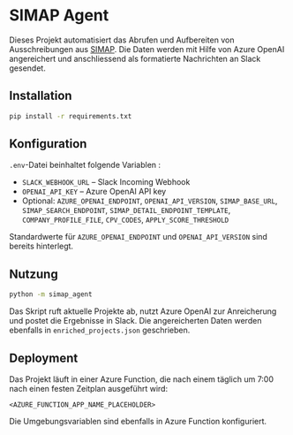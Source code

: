 # SIMAP Agent

Dieses Projekt automatisiert das Abrufen und Aufbereiten von Ausschreibungen aus [SIMAP](https://simap.ch). Die Daten werden mit Hilfe von Azure OpenAI angereichert und anschliessend als formatierte Nachrichten an Slack gesendet.

## Installation
```bash
pip install -r requirements.txt
```

## Konfiguration
`.env`-Datei beinhaltet folgende Variablen :

- `SLACK_WEBHOOK_URL` – Slack Incoming Webhook
- `OPENAI_API_KEY` – Azure OpenAI API key
- Optional: `AZURE_OPENAI_ENDPOINT`, `OPENAI_API_VERSION`, `SIMAP_BASE_URL`, `SIMAP_SEARCH_ENDPOINT`, `SIMAP_DETAIL_ENDPOINT_TEMPLATE`, `COMPANY_PROFILE_FILE`, `CPV_CODES`, `APPLY_SCORE_THRESHOLD`

Standardwerte für `AZURE_OPENAI_ENDPOINT` und `OPENAI_API_VERSION` sind bereits hinterlegt.


## Nutzung
```bash
python -m simap_agent
```
Das Skript ruft aktuelle Projekte ab, nutzt Azure OpenAI zur Anreicherung und postet die Ergebnisse in Slack. Die angereicherten Daten werden ebenfalls in `enriched_projects.json` geschrieben.

## Deployment
Das Projekt läuft in einer Azure Function, die nach einem täglich um 7:00 nach einen festen Zeitplan ausgeführt wird:

```
<AZURE_FUNCTION_APP_NAME_PLACEHOLDER>
```

Die Umgebungsvariablen sind ebenfalls in Azure Function konfiguriert.
